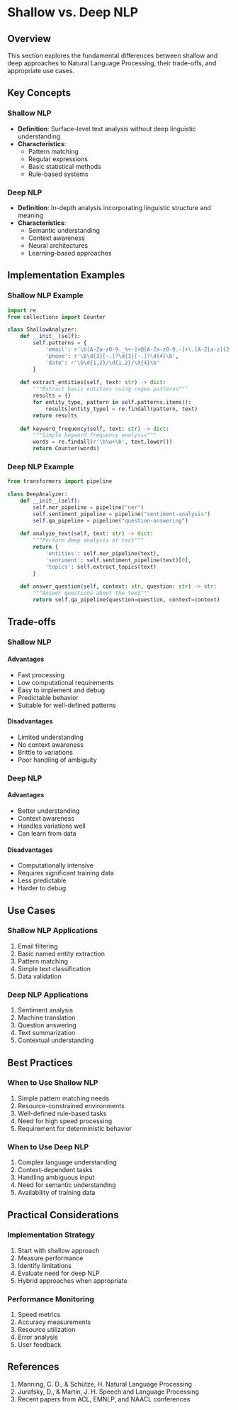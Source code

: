 # Shallow vs. Deep NLP

## Overview
This section explores the fundamental differences between shallow and deep approaches to Natural Language Processing, their trade-offs, and appropriate use cases.

## Key Concepts

### Shallow NLP
- **Definition**: Surface-level text analysis without deep linguistic understanding
- **Characteristics**:
  - Pattern matching
  - Regular expressions
  - Basic statistical methods
  - Rule-based systems

### Deep NLP
- **Definition**: In-depth analysis incorporating linguistic structure and meaning
- **Characteristics**:
  - Semantic understanding
  - Context awareness
  - Neural architectures
  - Learning-based approaches

## Implementation Examples

### Shallow NLP Example
```python
import re
from collections import Counter

class ShallowAnalyzer:
    def __init__(self):
        self.patterns = {
            'email': r'\b[A-Za-z0-9._%+-]+@[A-Za-z0-9.-]+\.[A-Z|a-z]{2,}\b',
            'phone': r'\b\d{3}[-.]?\d{3}[-.]?\d{4}\b',
            'date': r'\b\d{1,2}/\d{1,2}/\d{4}\b'
        }
    
    def extract_entities(self, text: str) -> dict:
        """Extract basic entities using regex patterns"""
        results = {}
        for entity_type, pattern in self.patterns.items():
            results[entity_type] = re.findall(pattern, text)
        return results
    
    def keyword_frequency(self, text: str) -> dict:
        """Simple keyword frequency analysis"""
        words = re.findall(r'\b\w+\b', text.lower())
        return Counter(words)
```

### Deep NLP Example
```python
from transformers import pipeline

class DeepAnalyzer:
    def __init__(self):
        self.ner_pipeline = pipeline("ner")
        self.sentiment_pipeline = pipeline("sentiment-analysis")
        self.qa_pipeline = pipeline("question-answering")
    
    def analyze_text(self, text: str) -> dict:
        """Perform deep analysis of text"""
        return {
            'entities': self.ner_pipeline(text),
            'sentiment': self.sentiment_pipeline(text)[0],
            'topics': self.extract_topics(text)
        }
    
    def answer_question(self, context: str, question: str) -> str:
        """Answer questions about the text"""
        return self.qa_pipeline(question=question, context=context)
```

## Trade-offs

### Shallow NLP
#### Advantages
- Fast processing
- Low computational requirements
- Easy to implement and debug
- Predictable behavior
- Suitable for well-defined patterns

#### Disadvantages
- Limited understanding
- No context awareness
- Brittle to variations
- Poor handling of ambiguity

### Deep NLP
#### Advantages
- Better understanding
- Context awareness
- Handles variations well
- Can learn from data

#### Disadvantages
- Computationally intensive
- Requires significant training data
- Less predictable
- Harder to debug

## Use Cases

### Shallow NLP Applications
1. Email filtering
2. Basic named entity extraction
3. Pattern matching
4. Simple text classification
5. Data validation

### Deep NLP Applications
1. Sentiment analysis
2. Machine translation
3. Question answering
4. Text summarization
5. Contextual understanding

## Best Practices

### When to Use Shallow NLP
1. Simple pattern matching needs
2. Resource-constrained environments
3. Well-defined rule-based tasks
4. Need for high speed processing
5. Requirement for deterministic behavior

### When to Use Deep NLP
1. Complex language understanding
2. Context-dependent tasks
3. Handling ambiguous input
4. Need for semantic understanding
5. Availability of training data

## Practical Considerations

### Implementation Strategy
1. Start with shallow approach
2. Measure performance
3. Identify limitations
4. Evaluate need for deep NLP
5. Hybrid approaches when appropriate

### Performance Monitoring
1. Speed metrics
2. Accuracy measurements
3. Resource utilization
4. Error analysis
5. User feedback

## References
1. Manning, C. D., & Schütze, H. Natural Language Processing
2. Jurafsky, D., & Martin, J. H. Speech and Language Processing
3. Recent papers from ACL, EMNLP, and NAACL conferences 